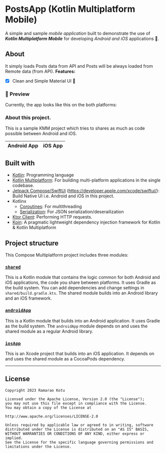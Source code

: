 # PostsApp (Kotlin Multiplatform Mobile)

A simple and sample _mobile application_ built to demonstrate the use of
_**Kotlin Multiplatform Mobile**_ for developing _Android and iOS_ applications 🚀.

## About 

It simply loads Posts data from API and Posts will be always loaded from Remote data (from API).
**Features:**
- [x] Clean and Simple Material UI 🎨


### 📱 Preview

Currently, the app looks like this on the both platforms:

### About this project. 
This is a sample KMM project which tries to shares as much as code possible between Android and iOS. 

Android App                          |  iOS App
:-------------------------:|:-------------------------:

## Built with 

- [Kotlin](kotlinlang.org): Programming language
- [Kotlin Multiplatform](https://kotlinlang.org/docs/multiplatform.html): For building multi-platform applications in the single codebase.
- [Jetpack Compose/SwiftUi](https://developer.android.com/develop/ui/compose/documentation) (https://developer.apple.com/xcode/swiftui/): Build Native UI i.e. Android and iOS in this project.
- Kotlinx
  - [Coroutines](https://github.com/Kotlin/kotlinx.coroutines): For multithreading
  - [Serialization](https://github.com/Kotlin/kotlinx.serialization): For JSON serialization/deserailization
- [Ktor Client](https://github.com/ktorio/ktor): Performing HTTP requests.
- [Koin](https://github.com/InsertKoinIO/koin): A pragmatic lightweight dependency injection framework for Kotlin & Kotlin Multiplatform 
  
## Project structure 

This Compose Multiplatform project includes three modules:

### [`shared`](/shared)
This is a Kotlin module that contains the logic common for both Android and iOS applications, the code you share between platforms.
It uses Gradle as the build system. You can add dependencies and change settings in `shared/build.gradle.kts`. The shared module builds into an Android library and an iOS framework.

### [`androidApp`](/androidApp)
This is a Kotlin module that builds into an Android application. It uses Gradle as the build system. The `androidApp` module depends on and uses the shared module as a regular Android library.

### [`iosApp`](/iosApp)
This is an Xcode project that builds into an iOS application. It depends on and uses the shared module as a CocoaPods dependency.

---
## License

```
Copyright 2023 Ramarao Kotu

Licensed under the Apache License, Version 2.0 (the "License");
you may not use this file except in compliance with the License.
You may obtain a copy of the License at

http://www.apache.org/licenses/LICENSE-2.0

Unless required by applicable law or agreed to in writing, software
distributed under the License is distributed on an "AS IS" BASIS,
WITHOUT WARRANTIES OR CONDITIONS OF ANY KIND, either express or implied.
See the License for the specific language governing permissions and
limitations under the License.
```
